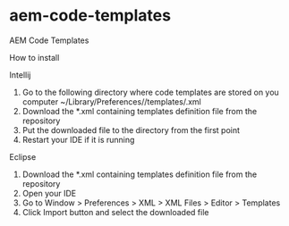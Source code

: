 # aem-code-templates
AEM Code Templates

How to install

Intellij

1. Go to the following directory where code templates are stored on you computer  ~/Library/Preferences/<Intellij Idea version>/templates/<category>.xml
2. Download the *.xml containing templates definition file from the repository
3. Put the downloaded file to the directory from the first point
4. Restart your IDE if it is running

Eclipse

1. Download the *.xml containing templates definition file from the repository
2. Open your IDE
3. Go to Window > Preferences > XML > XML Files > Editor > Templates
4. Click Import button and select the downloaded file
